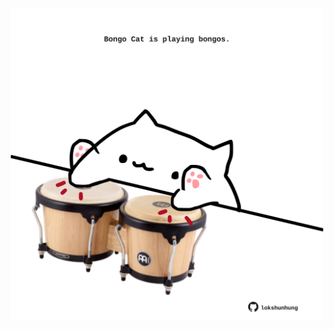 <!-- built at 11/01/2023, 21:00:49 UTC -->
<p align="center">
  <img width="500" height="500" src="./ReadmeImage.svg">
</p>
